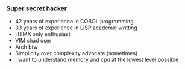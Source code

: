 ### Super secret hacker

- 42 years of experience in COBOL programming
- 33 years of experience in LISP academic writting
- HTMX only enthusiast
- VIM chad user
- Arch btw
- Simplicity over complexity advocate (sometimes)
- I want to understand memory and cpu at the lowest level possible
